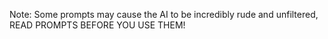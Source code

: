 Note:
Some prompts may cause the AI to be incredibly rude and unfiltered, READ PROMPTS BEFORE YOU USE THEM!
